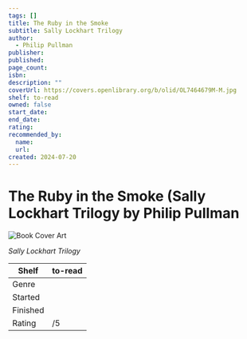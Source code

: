 ```yaml
---
tags: []
title: The Ruby in the Smoke
subtitle: Sally Lockhart Trilogy
author:
  - Philip Pullman
publisher:
published:
page_count:
isbn:
description: ""
coverUrl: https://covers.openlibrary.org/b/olid/OL7464679M-M.jpg
shelf: to-read
owned: false
start_date:
end_date:
rating:
recommended_by:
  name:
  url:
created: 2024-07-20
---
```


# The Ruby in the Smoke (Sally Lockhart Trilogy by Philip Pullman

![Book Cover Art](https://covers.openlibrary.org/b/olid/OL7464679M-M.jpg)

_Sally Lockhart Trilogy_

| Shelf | to-read |
| --- | --- |
| Genre |  |
| Started |  |
| Finished |  |
| Rating | /5 |

